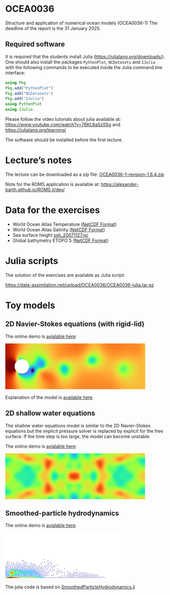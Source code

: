 # OCEA0036
Structure and application of numerical ocean models (OCEA0036-1)
The deadline of the report is the 31 January 2025.

## Required software

It is required that the students install Julia (https://julialang.org/downloads/). One should also install the packages `PythonPlot`, `NCDatasets` and `IJulia` with the following commands to be executed inside the Julia command line interface:


```julia
using Pkg
Pkg.add("PythonPlot")
Pkg.add("NCDatasets")
Pkg.add("IJulia")
using PythonPlot
using IJulia
```

Please follow the video tutorials about julia available at: https://www.youtube.com/watch?v=76KL8aSz0Sg and https://julialang.org/learning/

The software should be installed before the first lecture. 




# Lecture’s notes

The lecture can be downloaded as a zip file: [OCEA0036-1-revision-1.6.4.zip](https://data-assimilation.net/upload/OCEA0036/OCEA0036-1-revision-1.6.4.zip)

Note for the ROMS application is available at:
https://alexander-barth.github.io/ROMS.jl/dev/


# Data for the exercises
* World Ocean Atlas Temperature ([NetCDF Format](https://data-assimilation.net/upload/OCEA0036/t00an1.nc))
* World Ocean Atlas Salinity ([NetCDF Format](https://data-assimilation.net/upload/OCEA0036/s00an1.nc))
* Sea surface height [ssh_20071127.nc](https://data-assimilation.net/upload/OCEA0036/ssh_20071127.nc)
* Global bathymetry ETOPO 5 ([NetCDF Format](https://data-assimilation.net/upload/OCEA0036/etopo5_adjusted.nc))


# Julia scripts

The solution of the exercises are available as Julia script:

https://data-assimilation.net/upload/OCEA0036/OCEA0036-julia.tar.gz


# Toy models

## 2D Navier-Stokes equations (with rigid-lid)


The online demo is [avialable here](https://alexander-barth.github.io/FluidSimDemo-WebAssembly/):

[![image](https://raw.githubusercontent.com/Alexander-Barth/FluidSimDemo-WebAssembly/main/images/test_fluid_sim.png)](https://alexander-barth.github.io/FluidSimDemo-WebAssembly/)

Explanation of the model is [available here](https://github.com/Alexander-Barth/FluidSimDemo.jl).


## 2D shallow water equations

The shallow water equations model is similar to the 2D Navier-Stokes equations but the implicit pressure solver is replaced by explicit for the free surface. If the time step is too large, the model can become unstable.

The online demo is [avialable here](https://alexander-barth.github.io/FluidSimDemo-WebAssembly/ShallowWater):

[![image](https://raw.githubusercontent.com/Alexander-Barth/FluidSimDemo-WebAssembly/main/images/ShallowWater.png)](https://alexander-barth.github.io/FluidSimDemo-WebAssembly/ShallowWater)


## Smoothed-particle hydrodynamics

The online demo is [avialable here](https://alexander-barth.github.io/FluidSimDemo-WebAssembly/SmoothedParticleHydrodynamics/).

[![image](https://raw.githubusercontent.com/Alexander-Barth/FluidSimDemo-WebAssembly/main/images/SmoothedParticleHydrodynamics.png)](https://alexander-barth.github.io/FluidSimDemo-WebAssembly/SmoothedParticleHydrodynamics/)

The julia code is based on [SmoothedParticleHydrodynamics.jl](https://github.com/Alexander-Barth/SmoothedParticleHydrodynamics.jl)


